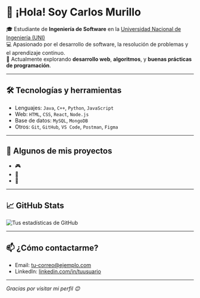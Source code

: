 # 👋 ¡Hola! Soy Carlos Murillo

🎓 Estudiante de **Ingeniería de Software** en la [Universidad Nacional de Ingeniería (UNI)](https://www.uni.edu.pe/)  
💻 Apasionado por el desarrollo de software, la resolución de problemas y el aprendizaje continuo.  
🚀 Actualmente explorando **desarrollo web**, **algoritmos**, y **buenas prácticas de programación**.

---

## 🛠️ Tecnologías y herramientas
- Lenguajes: `Java`, `C++`, `Python`, `JavaScript`
- Web: `HTML`, `CSS`, `React`, `Node.js`
- Base de datos: `MySQL`, `MongoDB`
- Otros: `Git`, `GitHub`, `VS Code`, `Postman`, `Figma`

---

## 📂 Algunos de mis proyectos
- 🎮 
- 📱 
- 🤖 

---

## 📈 GitHub Stats

![Tus estadísticas de GitHub](https://github-readme-stats.vercel.app/api?username=carlosmurillol-max&show_icons=true&theme=github_dark&hide=issues)

---

## 📫 ¿Cómo contactarme?

- Email: [tu-correo@ejemplo.com](mailto:tu-correo@ejemplo.com)
- LinkedIn: [linkedin.com/in/tuusuario](https://linkedin.com/in/tuusuario)

---

_Gracias por visitar mi perfil 😊_

<!--
**carlosmurillol-max/carlosmurillol-max** is a ✨ _special_ ✨ repository because its `README.md` (this file) appears on your GitHub profile.

Here are some ideas to get you started:

- 🔭 I’m currently working on ...
- 🌱 I’m currently learning ...
- 👯 I’m looking to collaborate on ...
- 🤔 I’m looking for help with ...
- 💬 Ask me about ...
- 📫 How to reach me: ...
- 😄 Pronouns: ...
- ⚡ Fun fact: ...
-->
